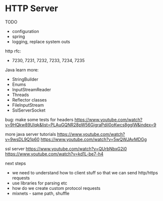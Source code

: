 # HTTP Server

TODO
- configuration
- spring
- logging, replace system outs

http rfc:
- 7230, 7231, 7232, 7233, 7234, 7235

Java learn more:
- StringBuilder
- Enums
- InputStreamReader
- Threads
- Reflector classes
- FileInputStream
- SslServerSocket

bug: make some tests for headers
https://www.youtube.com/watch?v=9HQkw89Ulqk&list=PLAuGQNR28pW56GigraPdiI0oKwcs8gglW&index=9

more java server tutorials
https://www.youtube.com/watch?v=9wsDL9Q1p60
https://www.youtube.com/watch?v=5wQWJAvMDGg

ssl server
https://www.youtube.com/watch?v=QUrbNbxG2i0
https://www.youtube.com/watch?v=kd1L-be7-h4

next steps
- we need to understand how to client stuff so that we can send http/https requests
- use libraries for parsing etc
- how do we create custom protocol requests
- mixnets - same path, shuffle